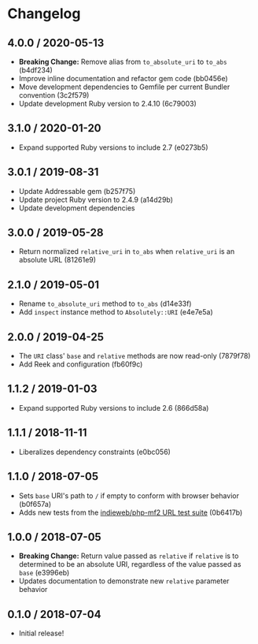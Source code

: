 # Changelog

## 4.0.0 / 2020-05-13

- **Breaking Change:** Remove alias from `to_absolute_uri` to `to_abs` (b4df234)
- Improve inline documentation and refactor gem code (bb0456e)
- Move development dependencies to Gemfile per current Bundler convention (3c2f579)
- Update development Ruby version to 2.4.10 (6c79003)

## 3.1.0 / 2020-01-20

- Expand supported Ruby versions to include 2.7 (e0273b5)

## 3.0.1 / 2019-08-31

- Update Addressable gem (b257f75)
- Update project Ruby version to 2.4.9 (a14d29b)
- Update development dependencies

## 3.0.0 / 2019-05-28

- Return normalized `relative_uri` in `to_abs` when `relative_uri` is an absolute URL (81261e9)

## 2.1.0 / 2019-05-01

- Rename `to_absolute_uri` method to `to_abs` (d14e33f)
- Add `inspect` instance method to `Absolutely::URI` (e4e7e5a)

## 2.0.0 / 2019-04-25

- The `URI` class' `base` and `relative` methods are now read-only (7879f78)
- Add Reek and configuration (fb60f9c)

## 1.1.2 / 2019-01-03

- Expand supported Ruby versions to include 2.6 (866d58a)

## 1.1.1 / 2018-11-11

- Liberalizes dependency constraints (e0bc056)

## 1.1.0 / 2018-07-05

- Sets `base` URI's path to `/` if empty to conform with browser behavior (b0f657a)
- Adds new tests from the [indieweb/php-mf2 URL test suite](https://github.com/indieweb/php-mf2/blob/master/tests/Mf2/URLTest.php) (0b6417b)

## 1.0.0 / 2018-07-05

- **Breaking Change:** Return value passed as `relative` if `relative` is to determined to be an absolute URI, regardless of the value passed as `base` (e3996eb)
- Updates documentation to demonstrate new `relative` parameter behavior

## 0.1.0 / 2018-07-04

- Initial release!
